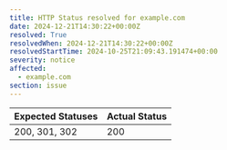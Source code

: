 ```yaml
---
title: HTTP Status resolved for example.com
date: 2024-12-21T14:30:22+00:00Z
resolved: True
resolvedWhen: 2024-12-21T14:30:22+00:00Z
resolvedStartTime: 2024-10-25T21:09:43.191474+00:00
severity: notice
affected:
  - example.com
section: issue
---
```


| Expected Statuses | Actual Status  |
|-------------------|----------------|
| 200, 301, 302 | 200 |
